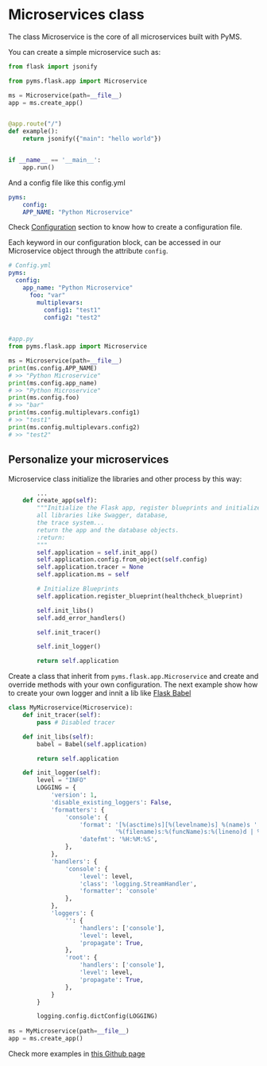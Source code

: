 # Microservices class

The class Microservice is the core of all microservices built with PyMS. 


You can create a simple microservice such as:

```python
from flask import jsonify

from pyms.flask.app import Microservice

ms = Microservice(path=__file__)
app = ms.create_app()


@app.route("/")
def example():
    return jsonify({"main": "hello world"})


if __name__ == '__main__':
    app.run()
```

And a config file like this config.yml

```yaml
pyms:
	config:
  	APP_NAME: "Python Microservice"
```
Check [Configuration](configuration.md) section to know how to create a configuration file.

Each keyword in our configuration block, can be accessed in our Microservice object through the attribute `config`.

```yaml
# Config.yml
pyms:
  config:
    app_name: "Python Microservice"
      foo: "var"
        multiplevars:
          config1: "test1"
          config2: "test2"
  
```
```python
#app.py
from pyms.flask.app import Microservice

ms = Microservice(path=__file__)
print(ms.config.APP_NAME) 
# >> "Python Microservice"
print(ms.config.app_name) 
# >> "Python Microservice"
print(ms.config.foo) 
# >> "bar"
print(ms.config.multiplevars.config1) 
# >> "test1"
print(ms.config.multiplevars.config2) 
# >> "test2"
```

## Personalize your microservices

Microservice class initialize the libraries and other process by this way:

```python
		...
    def create_app(self):
        """Initialize the Flask app, register blueprints and initialize
        all libraries like Swagger, database,
        the trace system...
        return the app and the database objects.
        :return:
        """
        self.application = self.init_app()
        self.application.config.from_object(self.config)
        self.application.tracer = None
        self.application.ms = self

        # Initialize Blueprints
        self.application.register_blueprint(healthcheck_blueprint)

        self.init_libs()
        self.add_error_handlers()

        self.init_tracer()

        self.init_logger()

        return self.application
```

Create a class that inherit from `pyms.flask.app.Microservice` and create and override methods with your own configuration.
The next example show how to create your own logger and innit a lib like [Flask Babel](https://pythonhosted.org/Flask-Babel/)

```python
class MyMicroservice(Microservice):
    def init_tracer(self):
        pass # Disabled tracer

    def init_libs(self):
        babel = Babel(self.application)

        return self.application

    def init_logger(self):
        level = "INFO"
        LOGGING = {
            'version': 1,
            'disable_existing_loggers': False,
            'formatters': {
                'console': {
                    'format': '[%(asctime)s][%(levelname)s] %(name)s '
                              '%(filename)s:%(funcName)s:%(lineno)d | %(message)s',
                    'datefmt': '%H:%M:%S',
                },
            },
            'handlers': {
                'console': {
                    'level': level,
                    'class': 'logging.StreamHandler',
                    'formatter': 'console'
                },
            },
            'loggers': {
                '': {
                    'handlers': ['console'],
                    'level': level,
                    'propagate': True,
                },
                'root': {
                    'handlers': ['console'],
                    'level': level,
                    'propagate': True,
                },
            }
        }

        logging.config.dictConfig(LOGGING)
        
ms = MyMicroservice(path=__file__)
app = ms.create_app()
```



Check more examples in [this Github page](https://github.com/python-microservices/pyms/tree/master/examples)